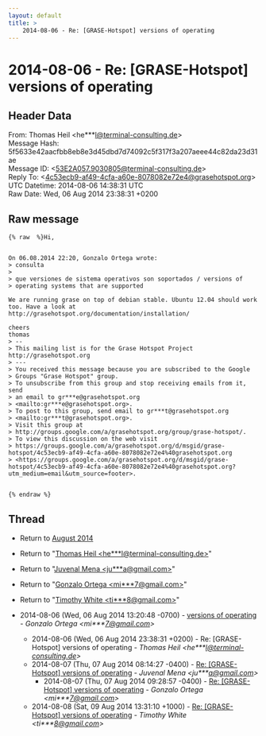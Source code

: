 ```yaml
---
layout: default
title: >
    2014-08-06 - Re: [GRASE-Hotspot] versions of operating
---
```


# 2014-08-06 - Re: [GRASE-Hotspot] versions of operating

## Header Data

From: Thomas Heil \<he***l@terminal-consulting.de\><br>
Message Hash: 5f5633e42aacfbb8eb8e3d45dbd7d74092c5f317f3a207aeee44c82da23d31ae<br>
Message ID: \<53E2A057.9030805@terminal-consulting.de\><br>
Reply To: \<4c53ecb9-af49-4cfa-a60e-8078082e72e4@grasehotspot.org\><br>
UTC Datetime: 2014-08-06 14:38:31 UTC<br>
Raw Date: Wed, 06 Aug 2014 23:38:31 +0200<br>

## Raw message

```
{% raw  %}Hi,


On 06.08.2014 22:20, Gonzalo Ortega wrote:
> consulta 
>
> que versiones de sistema operativos son soportados / versions of
> operating systems that are supported

We are running grase on top of debian stable. Ubuntu 12.04 should work
too. Have a look at
http://grasehotspot.org/documentation/installation/

cheers
thomas
> -- 
> This mailing list is for the Grase Hotspot Project http://grasehotspot.org
> ---
> You received this message because you are subscribed to the Google
> Groups "Grase Hotspot" group.
> To unsubscribe from this group and stop receiving emails from it, send
> an email to gr***e@grasehotspot.org
> <mailto:gr***e@grasehotspot.org>.
> To post to this group, send email to gr***t@grasehotspot.org
> <mailto:gr***t@grasehotspot.org>.
> Visit this group at
> http://groups.google.com/a/grasehotspot.org/group/grase-hotspot/.
> To view this discussion on the web visit
> https://groups.google.com/a/grasehotspot.org/d/msgid/grase-hotspot/4c53ecb9-af49-4cfa-a60e-8078082e72e4%40grasehotspot.org
> <https://groups.google.com/a/grasehotspot.org/d/msgid/grase-hotspot/4c53ecb9-af49-4cfa-a60e-8078082e72e4%40grasehotspot.org?utm_medium=email&utm_source=footer>.


{% endraw %}
```

## Thread

+ Return to [August 2014](/archive/2014/08)

+ Return to "[Thomas Heil <he***l<span>@</span>terminal-consulting.de>](/authors/he___l_at_terminalconsulting_de)"
+ Return to "[Juvenal Mena <ju***a<span>@</span>gmail.com>](/authors/ju___a_at_gmail_com)"
+ Return to "[Gonzalo Ortega <mi***7<span>@</span>gmail.com>](/authors/mi___7_at_gmail_com)"
+ Return to "[Timothy White <ti***8<span>@</span>gmail.com>](/authors/ti___8_at_gmail_com)"

+ 2014-08-06 (Wed, 06 Aug 2014 13:20:48 -0700) - [versions of operating](/archive/2014/08/9537cffd3632c52f0beb3c25c0ac1eaf5539dce03083da294927bf23fa88b8ee) - _Gonzalo Ortega \<mi***7@gmail.com\>_
  + 2014-08-06 (Wed, 06 Aug 2014 23:38:31 +0200) - Re: [GRASE-Hotspot] versions of operating - _Thomas Heil \<he***l@terminal-consulting.de\>_
  + 2014-08-07 (Thu, 07 Aug 2014 08:14:27 -0400) - [Re: [GRASE-Hotspot] versions of operating](/archive/2014/08/4bfed86b94b32190d201eee99658d982069325ad97786667982c7c879c17bfc0) - _Juvenal Mena \<ju***a@gmail.com\>_
    + 2014-08-07 (Thu, 07 Aug 2014 09:28:57 -0400) - [Re: [GRASE-Hotspot] versions of operating](/archive/2014/08/ddd4d96ea8edbefb6da890450cfd5955f6b0955dbc1a45683283d6ab01271f90) - _Gonzalo Ortega \<mi***7@gmail.com\>_
  + 2014-08-08 (Sat, 09 Aug 2014 13:31:10 +1000) - [Re: [GRASE-Hotspot] versions of operating](/archive/2014/08/705f515e058e0f40a394bc7398bddb2a884a2f36a9983e7da32084dd43e79503) - _Timothy White \<ti***8@gmail.com\>_

